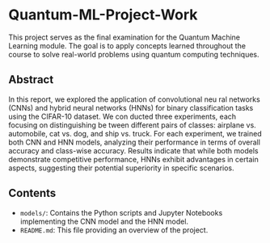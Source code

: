# Quantum-ML-Project-Work
This project serves as the final examination for the Quantum Machine Learning module. The goal is to apply concepts learned throughout the course to solve real-world problems using quantum computing techniques. 

## Abstract

 In this report, we explored the application of convolutional neu
ral networks (CNNs) and hybrid neural networks (HNNs) for
 binary classification tasks using the CIFAR-10 dataset. We con
ducted three experiments, each focusing on distinguishing be
tween different pairs of classes: airplane vs. automobile, cat vs.
 dog, and ship vs. truck. For each experiment, we trained both
 CNN and HNN models, analyzing their performance in terms
 of overall accuracy and class-wise accuracy. Results indicate
 that while both models demonstrate competitive performance,
 HNNs exhibit advantages in certain aspects, suggesting their
 potential superiority in specific scenarios.

 ## Contents

- `models/`: Contains the Python scripts and Jupyter Notebooks implementing the CNN model and the HNN model.
- `README.md`: This file providing an overview of the project.
